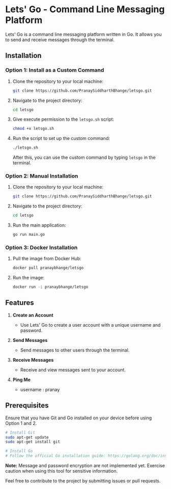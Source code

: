 # Lets' Go - Command Line Messaging Platform

Lets' Go is a command line messaging platform written in Go. It allows you to send and receive messages through the terminal.

## Installation

### Option 1: Install as a Custom Command

1. Clone the repository to your local machine:

   ```bash
   git clone https://github.com/PranaySiddharthBhange/letsgo.git
   ```

2. Navigate to the project directory:

   ```bash
   cd letsgo
   ```

3. Give execute permission to the `letsgo.sh` script:

   ```bash
   chmod +x letsgo.sh
   ```

4. Run the script to set up the custom command:

   ```bash
   ./letsgo.sh
   ```

   After this, you can use the custom command by typing `letsgo` in the terminal.

### Option 2: Manual Installation

1. Clone the repository to your local machine:

   ```bash
   git clone https://github.com/PranaySiddharthBhange/letsgo.git
   ```

2. Navigate to the project directory:

   ```bash
   cd letsgo
   ```

3. Run the main application:
   ```bash
   go run main.go
   ```



### Option 3: Docker Installation

1. Pull the image from Docker Hub:

   ```bash
   docker pull pranaybhange/letsgo
   ```

2. Run the image:

   ```bash
   docker run -i pranaybhange/letsgo
   ```

## Features

1. **Create an Account**

   - Use Lets' Go to create a user account with a unique username and password.

2. **Send Messages**

   - Send messages to other users through the terminal.

3. **Receive Messages**
   - Receive and view messages sent to your account.
4. **Ping Me**
   - username : pranay

## Prerequisites

Ensure that you have Git and Go installed on your device before using Option 1 and 2.

```bash
# Install Git
sudo apt-get update
sudo apt-get install git

# Install Go
# Follow the official Go installation guide: https://golang.org/doc/install
```

**Note:** Message and password encryption are not implemented yet. Exercise caution when using this tool for sensitive information.

Feel free to contribute to the project by submitting issues or pull requests.
